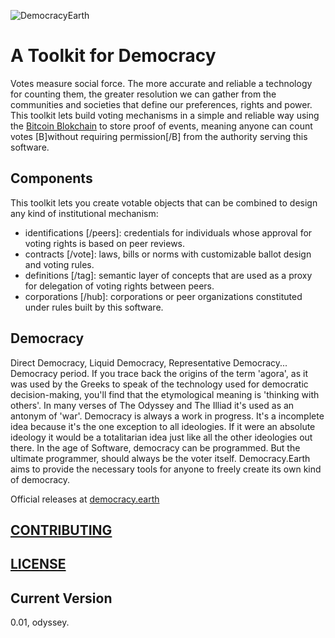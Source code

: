 ![DemocracyEarth](https://dl.dropboxusercontent.com/u/801018/democracy-earth-logo.png)

# A Toolkit for Democracy

Votes measure social force. The more accurate and reliable a technology for counting them, the greater resolution we can gather from the communities and societies that define our preferences, rights and power. This toolkit lets build voting mechanisms in a simple and reliable way using the [Bitcoin Blokchain](http://bitcoin.it) to store proof of events, meaning anyone can count votes [B]without requiring permission[/B] from the authority serving this software.

## Components

This toolkit lets you create votable objects that can be combined to design any kind of institutional mechanism:

- identifications [/peers]: credentials for individuals whose approval for voting rights is based on peer reviews.
- contracts [/vote]: laws, bills or norms with customizable ballot design and voting rules.
- definitions [/tag]: semantic layer of concepts that are used as a proxy for delegation of voting rights between peers.
- corporations [/hub]: corporations or peer organizations constituted under rules built by this software.

## Democracy

Direct Democracy, Liquid Democracy, Representative Democracy... Democracy period. If you trace back the origins of the term 'agora', as it was used by the Greeks to speak of the technology used for democratic decision-making, you'll find that the etymological meaning is 'thinking with others'. In many verses of The Odyssey and The Illiad it's used as an antonym of 'war'. Democracy is always a work in progress. It's a incomplete idea because it's the one exception to all ideologies. If it were an absolute ideology it would be a totalitarian idea just like all the other ideologies out there. In the age of Software, democracy can be programmed. But the ultimate programmer, should always be the voter itself. Democracy.Earth aims to provide the necessary tools for anyone to freely create its own kind of democracy.

Official releases at [democracy.earth](http://democracy.earth)

## [CONTRIBUTING](CONTRIBUTING.md)

## [LICENSE](LICENSE.md)

## Current Version

0.01, odyssey.
